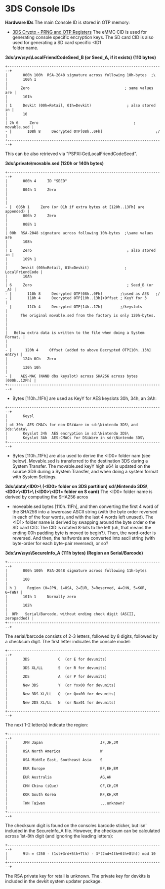 # 3DS Console IDs


**Hardware IDs**
The main Console ID is stored in OTP memory:
- [3DS Crypto - PRNG and OTP Registers](./3dscryptoprngandotpregisters.md)
The eMMC CID is used for generating console specific encryption keys.
The SD card CID is also used for generating a SD card specific \<ID1\
folder name.

**3ds:\\rw\\sys\\LocalFriendCodeSeed_B (or Seed_A, if it exists) (110
bytes)**

```
+-----------------------------------------------------------------------+
|       000h 100h  RSA-2048 signature across following 10h-bytes  ;\    
|       100h 1                                                          |
|      Zero                                           ; same values are |
|       101h                                                            |
| 1     Devkit (00h=Retail, 01h=Devkit)                ; also stored in |
|       10                                                              |
| 2h 6     Zero                                           ; movable.sed |
- |       108h 8     Decrypted OTP[08h..0Fh]                        ;/    |
+-----------------------------------------------------------------------+
```

This can be also retrieved via \"PSPXI:GetLocalFriendCodeSeed\".

**3ds:\\private\\movable.sed (120h or 140h bytes)**

```
+-----------------------------------------------------------------------+
|       000h 4     ID "SEED"                                            |
|       004h 1     Zero                                                 |
|                                                                       |
- |  005h 1     Zero (or 01h if extra bytes at [120h..13Fh] are appended) |
|       006h 2     Zero                                                 |
|       008h 1                                                          |
| 00h  RSA-2048 signature across following 10h-bytes  ;\same values are 
|       108h                                                            |
| 1     Zero                                           ; also stored in |
|       109h 1                                                          |
|      Devkit (00h=Retail, 01h=Devkit)                ; LocalFriendCode |
|       10Ah                                                            |
| 6     Zero                                           ; Seed_B (or _A) |
- |       110h 8     Decrypted OTP[08h..0Fh]        ;\used as AES   ;/    
- |       118h 4     Decrypted OTP[10h..13h]+Offset ; KeyY for 3          |
- |       11Ch 4     Decrypted OTP[14h..17h]        ;/keyslots            |
|      The original movable.sed from the factory is only 120h-bytes.    |
|                                                                       |
|   Below extra data is written to the file when doing a System Format. |
|                                                                       |
- |      120h 4     Offset (added to above Decrypted OTP[10h..13h] entry) |
|       124h 0Ch   Zero                                                 |
|       130h 10h                                                        |
- |    AES-MAC (NAND dbs keyslot) across SHA256 across bytes [000h..12Fh] |
+-----------------------------------------------------------------------+
```

- Bytes \[110h..11Fh\] are used as KeyY for AES keyslots 30h, 34h, an
3Ah:

```
+-----------------------------------------------------------------------+
|       Keysl                                                           |
| ot 30h  AES-CMACs for non-DSiWare in sd:\Nintendo 3DS\ and 3ds:\data\ 
|       Keyslot 34h  AES encryption in sd:\Nintendo 3DS\                
|       Keyslot 3Ah  AES-CMACs for DSiWare in sd:\Nintendo 3DS\         
+-----------------------------------------------------------------------+
```

- Bytes \[110h..11Fh\] are also used to derive the \<ID0\> folder nam
(see below).
Movable.sed is transferred to the destination 3DS during a System
Transfer. The movable.sed keyY high u64 is updated on the source 3DS
during a System Transfer, and when doing a system format with System
Settings.

**3ds:\\data\\\<ID0\>\\ (\<ID0\> folder on 3DS partition)**
**sd:\\Nintendo 3DS\\\<ID0\>\\\<ID1\>\\ (\<ID0\>\\\<ID1\> folder on S
card)**
The \<ID0\> folder name is derived by computing the SHA256 acros
- moveable.sed bytes \[110h..11Fh\], and then converting the first 4 word
of the SHA256 into a lowercase ASCII string (with the byte order
reversed in each of the four words, and with the last 4 words left
unused).
The \<ID1\> folder name is derived by swapping around the byte order o
the SD card CID: The CID is rotated 8-bits to the left (uh, that means
the ending 00h padding byte is moved to begin?). Then, the word-order is
reversed. And then, the halfwords are converted into ascii string (with
byte-order for each byte-pair reversed), or so?

**3ds:\\rw\\sys\\SecureInfo_A (111h bytes) (Region an
Serial/Barcode)**

```
+-----------------------------------------------------------------------+
|       000h 100h  RSA-2048 signature across following 11h-bytes        |
|       100                                                             |
| h 1     Region (0=JPN, 1=USA, 2=EUR, 3=Reserved, 4=CHN, 5=KOR, 6=TWN) |
|       101h 1     Normally zero                                        |
|       102h                                                            |
|  0Fh   Serial/Barcode, without ending check digit (ASCII, zeropadded) |
+-----------------------------------------------------------------------+
```

The serial/barcode consists of 2-3 letters, followed by 8 digits,
followed by a checksum digit.
The first letter indicates the console model:

```
+-----------------------------------------------------------------------+
|       3DS             C  (or E for devunits)                          |
|       3DS XL/LL       S  (or R for devunits)                          |
|       2DS             A  (or P for devunits)                          |
|       New 3DS         Y  (or Yxx00 for devunits)                      |
|       New 3DS XL/LL   Q  (or Qxx00 for devunits)                      |
|       New 2DS XL/LL   N  (or Nxx01 for devunits)                      |
+-----------------------------------------------------------------------+
```

The next 1-2 letter(s) indicate the region:

```
+-----------------------------------------------------------------------+
|       JPN Japan                          JF,JH,JM                     |
|       USA North America                  W                            |
|       USA Middle East, Southeast Asia    S                            |
|       EUR Europe                         EF,EH,EM                     |
|       EUR Australia                      AG,AH                        |
|       CHN China (iQue)                   CF,CH,CM                     |
|       KOR South Korea                    KF,KH,KM                     |
|       TWN Taiwan                         ...unknown?                  |
+-----------------------------------------------------------------------+
```

The checksum digit is found on the consoles barcode sticker, but isn\'
included in the SecureInfo_A file. However, the checksum can be
calculated across 1st-8th digit (and ignoring the leading letters):

```
+-----------------------------------------------------------------------+
|       9th = (250 - (1st+3rd+5th+7th) - 3*(2nd+4th+6th+8th)) mod 10    |
+-----------------------------------------------------------------------+
```

The RSA private key for retail is unknown. The private key for devkits
is included in the devkit system updater package.



